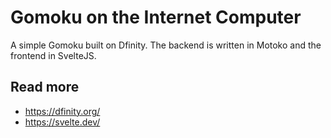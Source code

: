 # Gomoku on the Internet Computer
A simple Gomoku built on Dfinity. The backend is written in Motoko and the frontend in SvelteJS.

## Read more
- https://dfinity.org/
- https://svelte.dev/
